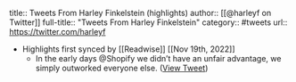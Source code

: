 title:: Tweets From Harley Finkelstein (highlights)
author:: [[@harleyf on Twitter]]
full-title:: "Tweets From Harley Finkelstein"
category:: #tweets
url:: https://twitter.com/harleyf

- Highlights first synced by [[Readwise]] [[Nov 19th, 2022]]
	- In the early days @Shopify we didn’t have an unfair advantage, we simply outworked everyone else. ([View Tweet](https://twitter.com/harleyf/status/1389943067621404677))